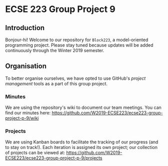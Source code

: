 # ECSE 223 Group Project 9

## Introduction

Bonjour-hi! Welcome to our repository for ```Block223```, a model-oriented programming project. Please stay tuned because updates will be added continuously through the Winter 2019 semester. 

## Organisation

To better organise ourselves, we have opted to use GitHub's *project management* tools as a part of this group project. 

### Minutes

We are using the repository's wiki to document our team meetings. You can find our minutes here: https://github.com/W2019-ECSE223/ecse223-group-project-p-9/wiki

### Projects

We are using Kanban boards to facilitate the tracking of our progress (and to stay on track!). Each iteration is assigned its own project; our collection of projects can be viewed at: https://github.com/W2019-ECSE223/ecse223-group-project-p-9/projects
